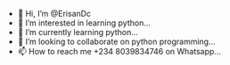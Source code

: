 - 👋 Hi, I’m @ErisanDc
- 👀 I’m interested in learning python...
- 🌱 I’m currently learning python...
- 💞️ I’m looking to collaborate on python programming...
- 📫 How to reach me +234 8039834746 on Whatsapp...

<!---
ErisanDc/ErisanDc is a ✨ special ✨ repository because its `README.md` (this file) appears on your GitHub profile.
You can click the Preview link to take a look at your changes.
--->
